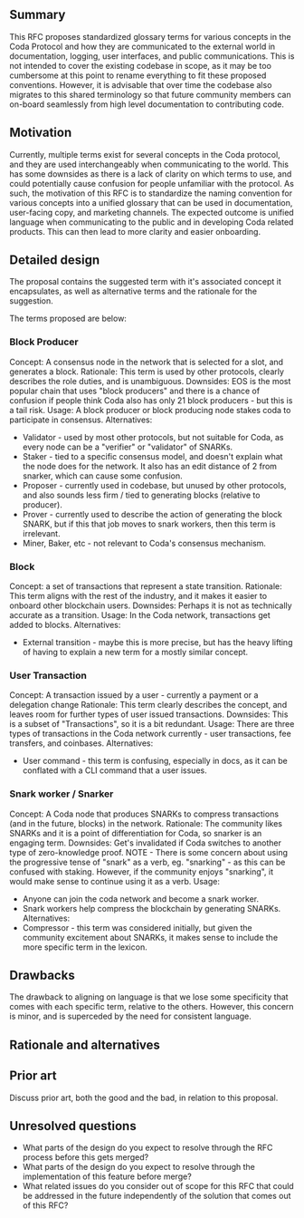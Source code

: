 ## Summary
[summary]: #summary

This RFC proposes standardized glossary terms for various concepts in the Coda Protocol and how they are communicated to the external world in documentation, logging, user interfaces, and public communications. This is not intended to cover the existing codebase in scope, as it may be too cumbersome at this point to rename everything to fit these proposed conventions. However, it is advisable that over time the codebase also migrates to this shared terminology so that future community members can on-board seamlessly from high level documentation to contributing code.

## Motivation

[motivation]: #motivation

<!-- Why are we doing this? What use cases does it support? What is the expected outcome? -->

Currently, multiple terms exist for several concepts in the Coda protocol, and they are used interchangeably when communicating to the world. This has some downsides as there is a lack of clarity on which terms to use, and could potentially cause confusion for people unfamiliar with the protocol. As such, the motivation of this RFC is to standardize the naming convention for various concepts into a unified glossary that can be used in documentation, user-facing copy, and marketing channels. The expected outcome is unified language when communicating to the public and in developing Coda related products. This can then lead to more clarity and easier onboarding.

## Detailed design

[detailed-design]: #detailed-design

<!-- This is the technical portion of the RFC. Explain the design in sufficient detail that:

* Its interaction with other features is clear.
* It is reasonably clear how the feature would be implemented.
* Corner cases are dissected by example. -->

The proposal contains the suggested term with it's associated concept it encapsulates, as well as alternative terms and the rationale for  the suggestion.

The terms proposed are below:

### Block Producer
Concept: A consensus node in the network that is selected for a slot, and generates a block.
Rationale: This term is used by other protocols, clearly describes the role duties, and is unambiguous.
Downsides: EOS is the most popular chain that uses "block producers" and there is a chance of confusion if people think Coda also has only 21 block producers - but this is a tail risk.
Usage: A block producer or block producing node stakes coda to participate in consensus.
Alternatives:
- Validator - used by most other protocols, but not suitable for Coda, as every node can be a "verifier" or "validator" of SNARKs.
- Staker - tied to a specific consensus model, and doesn't explain what the node does for the network. It also has an edit distance of 2 from snarker, which can cause some confusion.
- Proposer - currently used in codebase, but unused by other protocols, and also sounds less firm / tied to generating blocks (relative to producer).
- Prover - currently used to describe the action of generating the block SNARK, but if this that job moves to snark workers, then this term is irrelevant.
- Miner, Baker, etc - not relevant to Coda's consensus mechanism.

### Block
Concept: a set of transactions that represent a state transition.
Rationale: This term aligns with the rest of the industry, and it makes it easier to onboard other blockchain users.
Downsides: Perhaps it is not as technically accurate as a transition.
Usage: In the Coda network, transactions get added to blocks.
Alternatives:
- External transition - maybe this is more precise, but has the heavy lifting of having to explain a new term for a mostly similar concept.

### User Transaction
Concept: A transaction issued by a user - currently a payment or a delegation change
Rationale: This term clearly describes the concept, and leaves room for further types of user issued transactions.
Downsides: This is a subset of "Transactions", so it is a bit redundant.
Usage: There are three types of transactions in the Coda network currently - user transactions, fee transfers, and coinbases.
Alternatives:
- User command - this term is confusing, especially in  docs, as it can be conflated with a CLI command that a user issues.

### Snark worker / Snarker
Concept: A Coda node that produces SNARKs to compress transactions (and in the future, blocks) in the network.
Rationale: The community likes SNARKs and it is a point of differentiation for Coda, so snarker is an engaging term.
Downsides: Get's invalidated if Coda switches to another type of zero-knowledge proof. NOTE - There is some concern about using the progressive tense of "snark" as a verb, eg. "snarking" - as this can be confused with staking. However, if the community enjoys "snarking", it  would make sense to  continue using it as a verb.
Usage: 
- Anyone can join the coda network and become a snark worker.
- Snark workers help compress the blockchain by generating SNARKs.
Alternatives:
- Compressor - this term was considered initially, but given the community excitement about SNARKs, it makes sense to include the more specific term in the lexicon.




## Drawbacks
[drawbacks]: #drawbacks

<!-- Why should we *not* do this? -->

The drawback to aligning on language is that we lose some specificity that comes with each specific term, relative to the others. However, this concern is minor, and is superceded by the need for consistent language.

## Rationale and alternatives
[rationale-and-alternatives]: #rationale-and-alternatives

<!-- * Why is this design the best in the space of possible designs? -->


<!-- * What other designs have been considered and what is the rationale for not choosing them? -->


<!-- * What is the impact of not doing this? -->



## Prior art
[prior-art]: #prior-art

Discuss prior art, both the good and the bad, in relation to this proposal.

## Unresolved questions
[unresolved-questions]: #unresolved-questions

* What parts of the design do you expect to resolve through the RFC process before this gets merged?
* What parts of the design do you expect to resolve through the implementation of this feature before merge?
* What related issues do you consider out of scope for this RFC that could be addressed in the future independently of the solution that comes out of this RFC?